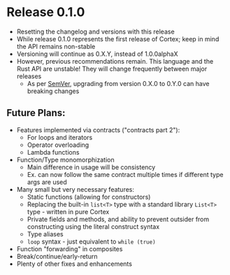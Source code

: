 # Release 0.1.0
* Resetting the changelog and versions with this release
* While release 0.1.0 represents the first release of Cortex; keep in mind the API remains non-stable
* Versioning will continue as 0.X.Y, instead of 1.0.0alphaX
* However, previous recommendations remain. This language and the Rust API are unstable! They will change frequently between major releases
  - As per [SemVer](https://semver.org/), upgrading from version 0.X.0 to 0.Y.0 can have breaking changes

## Future Plans:
* Features implemented via contracts ("contracts part 2"):
  - For loops and iterators
  - Operator overloading
  - Lambda functions
* Function/Type monomorphization
  - Main difference in usage will be consistency
  - Ex. can now follow the same contract multiple times if different type args are used
* Many small but very necessary features:
  - Static functions (allowing for constructors)
  - Replacing the built-in `list<T>` type with a standard library `List<T>` type - written in pure Cortex
  - Private fields and methods, and ability to prevent outsider from constructing using the literal construct syntax
  - Type aliases
  - `loop` syntax - just equivalent to `while (true)`
* Function "forwarding" in composites
* Break/continue/early-return
* Plenty of other fixes and enhancements
